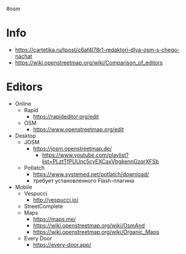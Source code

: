 #osm
# Info
- https://cartetika.ru/tpost/c6af4l78r1-redaktori-dlya-osm-s-chego-nachat
- https://wiki.openstreetmap.org/wiki/Comparison_of_editors

# Editors

- Online
	- Rapid
		- https://rapideditor.org/edit
	- OSM
		- https://www.openstreetmap.org/edit
- Desktop
	- JOSM
		- https://josm.openstreetmap.de/
			- https://www.youtube.com/playlist?list=PLztTfPUUnc5cyEXCaxVbgkennGzqrXFSb
	- Potlatch
		- https://www.systemed.net/potlatch/download/
		- требует установленного Flash-плагина
- Mobile
	- Vespucci
		- http://vespucci.io/
	- StreetComplete
	- Maps
		- https://maps.me/
		- https://wiki.openstreetmap.org/wiki/OsmAnd
		- https://wiki.openstreetmap.org/wiki/Organic_Maps
	- Every Door
		- https://every-door.app/